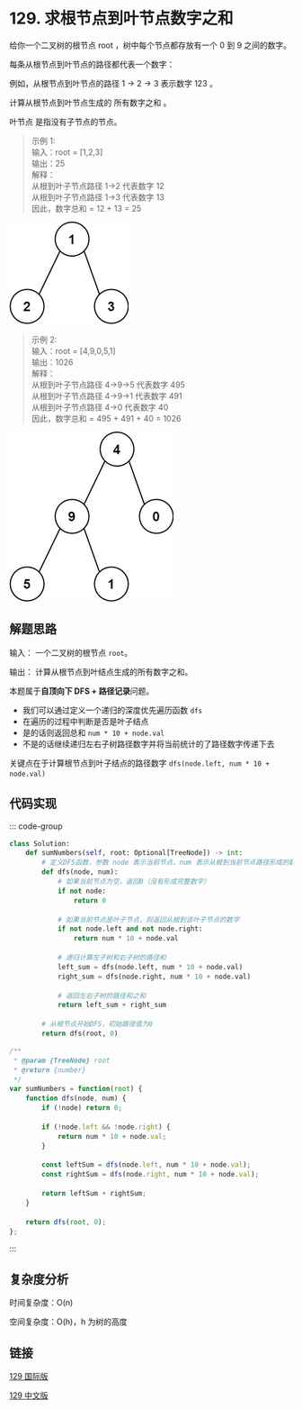 # 129. 求根节点到叶节点数字之和 <Badge type="warning" text="Medium" />

给你一个二叉树的根节点 root ，树中每个节点都存放有一个 0 到 9 之间的数字。

每条从根节点到叶节点的路径都代表一个数字：

例如，从根节点到叶节点的路径 1 -> 2 -> 3 表示数字 123 。

计算从根节点到叶节点生成的 所有数字之和 。

叶节点 是指没有子节点的节点。

>示例 1:  
输入：root = [1,2,3]  
输出：25  
解释：  
从根到叶子节点路径 1->2 代表数字 12  
从根到叶子节点路径 1->3 代表数字 13  
因此，数字总和 = 12 + 13 = 25

![129-1](./assets/129-1.png)

>示例 2:  
输入：root = [4,9,0,5,1]  
输出：1026  
解释：  
从根到叶子节点路径 4->9->5 代表数字 495  
从根到叶子节点路径 4->9->1 代表数字 491  
从根到叶子节点路径 4->0 代表数字 40  
因此，数字总和 = 495 + 491 + 40 = 1026

![129-2](./assets/129-2.png)

## 解题思路

输入： 一个二叉树的根节点 `root`。

输出： 计算从根节点到叶结点生成的所有数字之和。

本题属于**自顶向下 DFS + 路径记录**问题。

* 我们可以通过定义一个递归的深度优先遍历函数 `dfs`
* 在遍历的过程中判断是否是叶子结点
* 是的话则返回总和 `num * 10 + node.val`
* 不是的话继续递归左右子树路径数字并将当前统计的了路径数字传递下去

关键点在于计算根节点到叶子结点的路径数字 `dfs(node.left, num * 10 + node.val)`

## 代码实现

::: code-group

```python
class Solution:
    def sumNumbers(self, root: Optional[TreeNode]) -> int:
        # 定义DFS函数，参数 node 表示当前节点，num 表示从根到当前节点路径形成的数字
        def dfs(node, num):
            # 如果当前节点为空，返回0（没有形成完整数字）
            if not node:
                return 0
            
            # 如果当前节点是叶子节点，则返回从根到该叶子节点的数字
            if not node.left and not node.right:
                return num * 10 + node.val
            
            # 递归计算左子树和右子树的路径和
            left_sum = dfs(node.left, num * 10 + node.val)
            right_sum = dfs(node.right, num * 10 + node.val)
            
            # 返回左右子树的路径和之和
            return left_sum + right_sum
        
        # 从根节点开始DFS，初始路径值为0
        return dfs(root, 0)
```

```javascript
/**
 * @param {TreeNode} root
 * @return {number}
 */
var sumNumbers = function(root) {
    function dfs(node, num) {
        if (!node) return 0;

        if (!node.left && !node.right) {
            return num * 10 + node.val;
        }

        const leftSum = dfs(node.left, num * 10 + node.val);
        const rightSum = dfs(node.right, num * 10 + node.val);

        return leftSum + rightSum;
    }

    return dfs(root, 0);
};
```

:::

## 复杂度分析

时间复杂度：O(n)

空间复杂度：O(h)，h 为树的高度

## 链接

[129 国际版](https://leetcode.com/problems/sum-root-to-leaf-numbers/description/)

[129 中文版](https://leetcode.com/problems/sum-root-to-leaf-numbers/description/)
